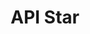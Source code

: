 ---
git: https://github.com/encode/apistar
logohandle: apistar
sort: apistar
title: API Star
website: https://www.apistar.com/
---
